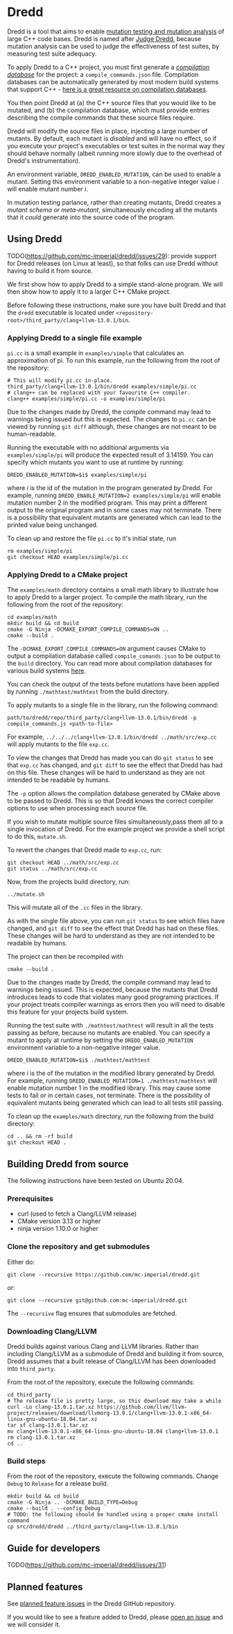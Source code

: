 # Dredd

Dredd is a tool that aims to enable [mutation testing and mutation
analysis](https://en.wikipedia.org/wiki/Mutation_testing) of large C++
code bases. Dredd is named after [Judge
Dredd](https://en.wikipedia.org/wiki/Judge_Dredd), because mutation
analysis can be used to judge the effectiveness of test suites, by
measuring test suite adequacy.

To apply Dredd to a C++ project, you must first generate a
[*compilation
database*](https://clang.llvm.org/docs/JSONCompilationDatabase.html)
for the project: a `compile_commands.json` file. Compilation databases
can be automatically generated by most modern build systems that
support C++ - [here is a great resource on compilation
databases](https://sarcasm.github.io/notes/dev/compilation-database.html).

You then point Dredd at (a) the C++ source files that you would like
to be mutated, and (b) the compilation database, which must provide
entries describing the compile commands that these source files
require.

Dredd will modify the source files in place, injecting a large number
of mutants. By default, each mutant is *disabled* and will have no
effect, so if you execute your project's executables or test suites in
the normal way they should behave normally (albeit running more slowly
due to the overhead of Dredd's instrumentation).

An environment variable, `DREDD_ENABLED_MUTATION`, can be used to
enable a mutant. Setting this environment variable to a non-negative
integer value $i$ will enable mutant number $i$.

In mutation testing parlance, rather than creating mutants, Dredd
creates a *mutant schema* or *meta-mutant*, simultaneously encoding
all the mutants that it *could* generate into the source code of the
program.

## Using Dredd

TODO(https://github.com/mc-imperial/dredd/issues/29): provide support
for Dredd releases (on Linux at least), so that folks can use Dredd
without having to build it from source.


We first show how to apply Dredd to a simple stand-alone program. We will then show how to apply it to a larger C++ CMake project.

Before following these instructions, make sure you have built Dredd and that the `dredd` executable is located under `<repository-root>/third_party/clang+llvm-13.0.1/bin`.

### Applying Dredd to a single file example

`pi.cc` is a small example in `examples/simple` that calculates an approximation of pi. To run this example, run the following from the root of the repository:
```
# This will modify pi.cc in-place.
third_party/clang+llvm-13.0.1/bin/dredd examples/simple/pi.cc
# clang++ can be replaced with your favourite C++ compiler.
clang++ examples/simple/pi.cc -o examples/simple/pi
```
Due to the changes made by Dredd, the compile command may lead to warnings being issued but this is expected.  The changes to `pi.cc` can be viewed by running `git diff` although, these changes are not meant to be human-readable.

Running the executable with no additional arguments via `examples/simple/pi` will produce the expected result of 3.14159.  You can specify which mutants you want to use at runtime by running:
```
DREDD_ENABLED_MUTATION=$i$ examples/simple/pi
```
where $i$ is the id of the mutation in the program generated by Dredd. For example, running `DREDD_ENABLE_MUTATION=2 examples/simple/pi` will enable mutation number 2 in the modified program. 
This may print a different output to the original program and in some cases may not terminate. 
There is a possibility that equivalent mutants are generated which can lead to the printed value being unchanged.

To clean up and restore the file `pi.cc` to it's initial state, run
```
rm examples/simple/pi
git checkout HEAD examples/simple/pi.cc
```

### Applying Dredd to a CMake project

The `examples/math` directory contains a small math library to illustrate how to apply Dredd to a larger project.
To compile the math library, run the following from the root of the repository:
```
cd examples/math
mkdir build && cd build
cmake -G Ninja -DCMAKE_EXPORT_COMPILE_COMMANDS=ON ..
cmake --build .
```
The `-DCMAKE_EXPORT_COMPILE_COMMANDS=ON` argument causes CMake to output a compilation database called `compile_comands.json` to be output to the `build` directory.
You can read more about compilation databases for various build systems [here](https://sarcasm.github.io/notes/dev/compilation-database.html).

You can check the output of the tests before mutations have been applied by running 
`./mathtest/mathtest` from the build directory.

To apply mutants to a single file in the library, run the following command:
```
path/to/dredd/repo/third_party/clang+llvm-13.0.1/bin/dredd -p compile_commands.js <path-to-file>
``` 
For example, `../../../clang+llvm-13.0.1/bin/dredd ../math/src/exp.cc` will apply
mutants to the file `exp.cc`.

To view the changes that Dredd has made you can do `git status` to see that `exp.cc` has changed, and `git diff` to see
the effect that Dredd has had on this file. These changes will be hard to understand as they are not intended to be
readable by humans.

The `-p` option allows the compilation database generated by CMake above to be passed to Dredd.
This is so that Dredd knows the correct compiler options to use when processing each source file.

If you wish to mutate multiple source files simultaneously,pass them all to a single invocation of Dredd. 
For the example project we provide a shell script to do this, `mutate.sh`.

To revert the changes that Dredd made to `exp.cc`, run:
```
git checkout HEAD ../math/src/exp.cc
git status ../math/src/exp.cc
```

Now, from the projects build directory, run:
```
../mutate.sh
```
This will mutate all of the `.cc` files in the library.

As with the single file above, you can run `git status` to see which files have changed, and `git diff` to see
the effect that Dredd has had on these files. These changes will be hard to understand as they are not intended to be
readable by humans.

The project can then be recompiled with
```
cmake --build .
```
Due to the changes made by Dredd, the compile command may lead to warnings being issued.
This is expected, because the mutants that Dredd introduces leads to code that violates many good
programing practices. If your project treats compiler warnings as errors then you will need to disable
this feature for your projects build system.

Running the test suite with `./mathtest/mathtest` will result in all the tests passing as before, because no mutants are enabled. 
You can specify a mutant to apply at runtime by setting the `DREDD_ENABLED_MUTATION` environment variable to a non-negative integer value.
```
DREDD_ENABLED_MUTATION=$i$ ./mathtest/mathtest
```
where $i$ is the of the mutation in the modified library generated by Dredd. For example, running 
`DREDD_ENABLED_MUTATION=1 ./mathtest/mathtest` will enable mutation number 1 in the modified library.
This may cause some tests to fail or in certain cases, not terminate. There is the possibility of equivalent mutants
being generated which can lead to all tests still passing.

To clean up the `examples/math` directory, run the following from the build directory:
```
cd .. && rm -rf build
git checkout HEAD .
```

## Building Dredd from source

The following instructions have been tested on Ubuntu 20.04.

### Prerequisites

- curl (used to fetch a Clang/LLVM release)
- CMake version 3.13 or higher
- ninja version 1.10.0 or higher

### Clone the repository and get submodules

Either do:

```
git clone --recursive https://github.com/mc-imperial/dredd.git
```

or:

```
git clone --recursive git@github.com:mc-imperial/dredd.git
```

The `--recursive` flag ensures that submodules are fetched.

### Downloading Clang/LLVM

Dredd builds against various Clang and LLVM libraries. Rather than including Clang/LLVM as a submodule of Dredd and building it from source, Dredd assumes that a built release of Clang/LLVM has been downloaded into `third_party`.

From the root of the repository, execute the following commands:

```
cd third_party
# The release file is pretty large, so this download may take a while
curl -Lo clang-13.0.1.tar.xz https://github.com/llvm/llvm-project/releases/download/llvmorg-13.0.1/clang+llvm-13.0.1-x86_64-linux-gnu-ubuntu-18.04.tar.xz
tar xf clang-13.0.1.tar.xz
mv clang+llvm-13.0.1-x86_64-linux-gnu-ubuntu-18.04 clang+llvm-13.0.1
rm clang-13.0.1.tar.xz
cd ..
```

### Build steps

From the root of the repository, execute the following commands.
Change `Debug` to `Release` for a release build.

```
mkdir build && cd build
cmake -G Ninja .. -DCMAKE_BUILD_TYPE=Debug
cmake --build . --config Debug
# TODO: the following should be handled using a proper cmake install command
cp src/dredd/dredd ../third_party/clang+llvm-13.0.1/bin
```

## Guide for developers

TODO(https://github.com/mc-imperial/dredd/issues/31)

## Planned features

See [planned feature
issues](https://github.com/mc-imperial/dredd/issues?q=is%3Aissue+is%3Aopen+label%3Aplanned-feature)
in the Dredd GitHub repository.

If you would like to see a feature added to Dredd, please [open an
issue](https://github.com/mc-imperial/dredd/issues) and we will
consider it.
